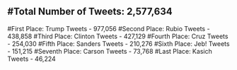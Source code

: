 #Total Number of Tweets: 2,577,634 
---
#First Place: Trump Tweets - 977,056
#Second Place: Rubio Tweets - 438,858
#Third Place: Clinton Tweets - 427,129
#Fourth Place: Cruz Tweets - 254,030
#Fifth Place: Sanders Tweets - 210,276
#Sixth Place: Jeb! Tweets - 151,215
#Seventh Place: Carson Tweets - 73,768
#Last Place: Kasich Tweets - 46,224
